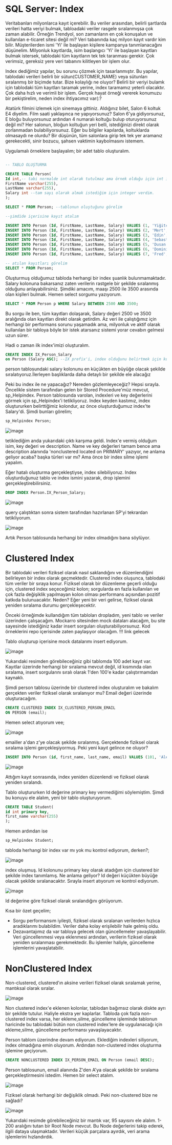 # SQL Server: Index 
Veritabanları milyonlarca kayıt içerebilir. Bu veriler arasından, belirli şartlarda verileri hatta veriyi bulmak, tabloadaki veriler rasgele sıralanmışsa çok zaman alabilir. Örneğin Trendyol, son zamanların en çok konuşalun ve kullanılan e-ticaret sitesi değil mi? Veri tabanında kaç milyon kayıt vardır kim bilir. Müşterilerden ismi 'Yi' ile başlayan kişilere kampanya tanımlanacağını düşünelim. Milyonluk kayıtlarda, isim başlangıcı 'Yi' ile başlayan kayıtları bulmak istersek, tablodaki tüm kayıtların tek tek taranması gerekir. Çok verimsiz, gereksiz yere veri tabanını kilitleyen bir işlem olur. 

Index dediğimiz yapılar, bu sorunu çözmek için tasarlanmıştır. Bu yapılar, tablodaki verileri belirli bir sütun(CUSTOMER_NAME) veya sütunları sıralanmış bir biçimde tutar. Bize kolaylığı ne oluyor? Belirli bir veriyi bulamk için tablodaki tüm kayıtları taramak yerine, index taramamız yeterli olacaktır. Çok daha hızlı ve verimli bir işlem. Gerçek hayat örneği vererek konumuzu bir pekiştirelim, neden index ihtiyacımız var(:?

Atatürk filmini izlemek için sinemaya gittiniz. Aldığınız bilet, Salon 6 koltuk E4 diyelim. Film saati yaklaşınca ne yapıyorsunuz? Salon 6'ya gidiyorsunuz, E bloğu buluyorsunuz ardından 4 numaralı koltuğu bulup oturuyorsunuz değil mi? Her salonun, bloğun koltuğun yeri belli, istediğinizi direkt olarak zorlanmadan bulabiliyorsunuz. Eğer bu bilgiler kapılarda, koltuklarda olmasaydı ne olurdu? Bir düşünün, tüm salonlara girip tek tek yer aramanız gerekecekti, sinir bozucu, şahsen vaktimin kaybolmasını istemem.

Uygulamalı örneklere başlayalım; bir adet tablo oluşturalım.

```sql

-- TABLO OLUŞTURMA

CREATE TABLE Person(
Id int,-- tabi normalde int olarak tutulmaz ama örnek olduğu için int ile ilerliyorum
FirstName varchar(255),
LastName varchar(255),
Salary int --tam sayı olarak almak istediğim için integer verdim.
);

SELECT * FROM Person; --tablonun oluştuğunu görelim

--şimdide içerisine kayıt atalım

INSERT INTO Person (Id, FirstName, LastName, Salary) VALUES (1, 'Yiğitcan', 'Ölmez', '1907');
INSERT INTO Person (Id, FirstName, LastName, Salary) VALUES (2, 'Mert', 'Ölmez', '2800');
INSERT INTO Person (Id, FirstName, LastName, Salary) VALUES (3, 'Edin','Dzeko', '3200');
INSERT INTO Person (Id, FirstName, LastName, Salary) VALUES (4, 'Sebastian', 'Szymanski', '2700');
INSERT INTO Person (Id, FirstName, LastName, Salary) VALUES (5, 'Dusan', 'Tadic', '5500');
INSERT INTO Person (Id, FirstName, LastName, Salary) VALUES (6, 'Dominik', 'Livakovic', '4000');
INSERT INTO Person (Id, FirstName, LastName, Salary) VALUES (7, 'Fred', 'Rodrigues', '3870');

-- atılan kayıtları görelim
SELECT * FROM Person;
```
Oluşturmuş olduğumuz tabloda herhangi bir index şuanlık bulunmamaktadır. Salary kolonuna bakarsanız zaten verilerin rastgele bir şekilde sıralanmış olduğunu anlayabilirsiniz. 
Şimdiki amacım, maaşı 2500 ile 3500 arasında olan kişileri bulmak. Hemen select sorgumu yazıyorum.

```sql
SELECT * FROM Person p WHERE Salary BETWEEN 2500 AND 3500;
```
Bu sorgu ile ben, tüm kayıtları dolaşarak, Salary değeri 2500 ve 3500 aralığında olan kayıtları direkt olarak getirdim. Az veri ile çalıştığımız için herhangi bir performans sorunu yaşamadık ama, milyonluk ve aktif olarak kullanılan bir tabloya böyle bir istek atarsanız sistemi yorar cevabın gelmesi uzun sürer.

Hadi o zaman ilk index'imizi oluşturalım.

```sql
CREATE INDEX IX_Person_Salary
on Person (Salary ASC); --IX prefix'i, index olduğunu belirtmek için kullanılmıştır.
```
person tablosundaki salary kolonunu en küçükten en büyüğe olacak şekilde sıralatıyoruz.İlerleyen başlıklarda daha detaylı bir şekilde ele alacağız

Peki bu index ile ne yapacağız? Nereden gözlemleyeceğiz? Hepsi sırayla. Öncelikle sistem tarafından gelen bir Stored Procedure'müz mevcut, sp_Helpindex. Person tablosunda varolan, indexleri ve key değerlerini görmek için sp_Helpindex'i tetikliyoruz. Index keyden kastımız, index oluştururken belirttiğimiz kolondur, az önce oluşturduğumuz index'te Salary'di. Şimdi bunları görelim;

```sql
sp_Helpindex Person;
```
![image](https://github.com/yigitcanolmez/sql-index-exp/assets/90285509/b205305a-e34d-41ff-a073-82c58224d3c5)

tetiklediğim anda yukarıdaki çıktı karşıma geldi. Index'e vermiş olduğum isim, key değeri ve description. Name ve key değerleri tamam bence ama description alanında 'nonclustered located on PRIMARY' yazıyor, ne anlama geliyor acaba? başka türleri var mı? Ama önce bir index silme işlemi yapalım. 

Eğer hatalı oluşturma gerçekleştiyse, index silebiliyoruz. Index oluşturduğunuz tablo ve index ismini yazarak, drop işlemini gerçekleştirebilirsiniz.

```sql
DROP INDEX Person.IX_Person_Salary;
```
![image](https://github.com/yigitcanolmez/sql-index-exp/assets/90285509/4fecdd6a-98d4-4581-b431-0c8703240687)

query çalıştıktan sonra sistem tarafından hazırlanan SP'yi tekrardan tetikliyorum.

![image](https://github.com/yigitcanolmez/sql-index-exp/assets/90285509/33ee1056-49a1-4562-9efa-6acacd471d1c)

Artık Person tablosunda herhangi bir index olmadığını bana söylüyor.


# Clustered Index

Bir tablodaki verileri fiziksel olarak nasıl saklandığını ve düzenlendiğini belirleyen bir index olarak geçmektedir.  Clustered index oluşunca, tablodaki tüm veriler bir sıraya konur. Fiziksel olarak bir düzenleme geçerli olduğu için, clustered index seçeceğimiz kolon; sorgularda en fazla kullanılan ve çok fazla değişiklik yapılmayan kolon olması performans açısından pozitif katkıda bulunuacaktır. Neden? Eğer yeni bir veri gelirse, fiziksel olarak yeniden sıralama durumu gerçekleşecektir.

Önceki örneğimde kullandığım tüm tabloları dropladım, yeni tablo ve veriler üzerinden çalışacağım. Mockarro sitesinden mock dataları alacağım, bu site sayesinde istediğiniz kadar insert sorguları oluşturabiliyorsunuz. Kod örneklerini repo içerisinde zaten paylaşıyor olacağım.
!!! link gelecek

Tablo oluşturup içerisine mock datalarımı insert ediyorum.

![image](https://github.com/yigitcanolmez/sql-index-exp/assets/90285509/57ef8d8f-9e24-45f0-af0e-ce8313ec0d2b)

Yukarıdaki resimden görebileceğiniz gibi tablomda 100 adet kayıt var. Kayıtlar üzerinde herhangi bir sıralama mevcut değil, id kısmında olan sıralama, insert sorgularını sıralı olarak 1'den 100'e kadar çalıştırmamdan kaynaklı.

Şimdi person tablosu üzerinde bir clustered index oluşturalım ve bakalım gerçekten veriler fiziksel olarak sıralanıyor mu? Email değeri üzerinde oluşturacağım.

```sql
CREATE CLUSTERED INDEX IX_CLUSTERED_PERSON_EMAIL
ON PERSON (email);
```

Hemen select atıyorum vee;

![image](https://github.com/yigitcanolmez/sql-index-exp/assets/90285509/2c96b0aa-3964-485d-bbee-29db1145149c)

emailler a'dan z'ye olacak şekilde sıralanmış. Gerçektende fiziksel olarak sıralama işlemi gerçekleşiyormuş. Peki yeni kayıt gelince ne oluyor?

```sql
INSERT INTO Person (id, first_name, last_name, email) VALUES (101, 'Alex', 'Souza', 'alex10souza@outlook.com');
```
![image](https://github.com/yigitcanolmez/sql-index-exp/assets/90285509/eaeadaf7-de2f-4c09-bd45-089a10fff0d6)

Attığım kayıt sonrasında, index yeniden düzenlendi ve fiziksel olarak yeniden sıralandı.

Tablo oluştururken Id değerine primary key vermediğimi söylemiştim. Şimdi bu konuyu ele alalım, yeni bir tablo oluşturuyorum.

```sql
CREATE TABLE Student(
id int primary key,
first_name varchar(255)
);
```
Hemen ardından ise 

```sql
sp_Helpindex Student;
```

tabloda herhangi bir index var mı yok mu kontrol ediyorum, derken?;

![image](https://github.com/yigitcanolmez/sql-index-exp/assets/90285509/af32a91c-eeb5-4fd2-bdfa-14ebf240c1c4)

index oluşmuş. Id kolonunu primary key olarak atadığım için clustered bir şekilde index tanımlamış. Ne anlama geliyor?
Id değeri küçükten büyüğe olacak şekilde sıralanacaktır. Sırayla insert atıyorum ve kontrol ediyorum.

![image](https://github.com/yigitcanolmez/sql-index-exp/assets/90285509/65c5825b-2e1a-4c44-8c66-5deb0a315a6b)

Id değerine göre fiziksel olarak sıralandığını görüyorum.

Kısa bir özet geçelim;
* Sorgu performansım iyileşti, fiziksel olarak sıralanan verilerden hızlıca aradıklarımı bulabildim. Veriler daha kolay erişilebilir hale gelmiş oldu.
* Dezavantajımız da var tabloya gelecek olan güncellemeler yavaşlayabilir. Veri güncellenmesi veya eklenmesi ardından, verilerin fiziksel olarak yeniden sıralanması gerekmektedir. Bu işlemler haliyle, güncelleme işlemlerini yavaşlatabilir.

# NonClustered Index
Non-clustered, clustered'ın aksine verileri fiziksel olarak sıralamak yerine, mantıksal olarak sıralar. 

![image](https://github.com/yigitcanolmez/sql-index-exp/assets/90285509/98c49232-4ed4-4324-8b2e-9dc123455dab)

Non clustered index'e eklenen kolonlar, tablodan bağımsız olarak diskte ayrı bir şekilde tutulur. Haliyle ekstra yer kaplarlar. Tabloda çok fazla non-clustered index varsa, her ekleme,silme, güncelleme işleminde tablonun haricinde bu tablodaki bütün non clustered index’lere de uygulanacağı için ekleme,silme, güncelleme performansı yavaşlayacaktır.

Person tablom üzerindne devam ediyorum. Eklediğim indexleri siliyorum, index olmadığına emin oluyorum. Ardından non-clustered index oluşturma işlemine geçiyorum.

```sql
CREATE NONCLUSTERED INDEX IX_PERSON_EMAIL ON Person (email DESC);
```

Person tablosunun, email alanında Z'den A'ya olacak şekilde bir sıralama gerçekleştirmesini istedim. Hemen bir select atalım.

![image](https://github.com/yigitcanolmez/sql-index-exp/assets/90285509/cfe81c98-c2ab-4737-a202-a78cfc6a8812)

Fiziksel olarak herhangi bir değişiklik olmadı. Peki non-clustered bize ne sağladı? 

![image](https://github.com/yigitcanolmez/sql-index-exp/assets/90285509/d51301f2-8928-48b5-8f22-d1f5ec6dd0f3)

Yukarıdaki resimde görebileceğiniz bir mantık var, 95 sayısını ele alalım. 1-200 aralığını tutan bir Root Node mevcut. Bu Node değerlerini takip ederek, ilgili dataya ulaşmaktadır. Verileri küçük parçalara ayırdık, veri arama işlemlerini hızlandırdık.

